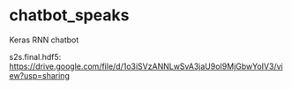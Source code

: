 # chatbot_speaks
Keras RNN chatbot

s2s.final.hdf5: https://drive.google.com/file/d/1o3iSVzANNLwSvA3jaU9oI9MjGbwYoIV3/view?usp=sharing
